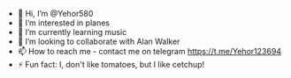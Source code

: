- 👋 Hi, I’m @Yehor580
- 👀 I’m interested in planes
- 🌱 I’m currently learning music
- 💞️ I’m looking to collaborate with Alan Walker
- 📫 How to reach me - contact me on telegram https://t.me/Yehor123694
- ⚡ Fun fact: I, don't like tomatoes, but I like cetchup!
<!---
Yehor580/Yehor580 is a ✨ special ✨ repository because its `README.md` (this file) appears on your GitHub profile.
You can click the Preview link to take a look at your changes.
--->
